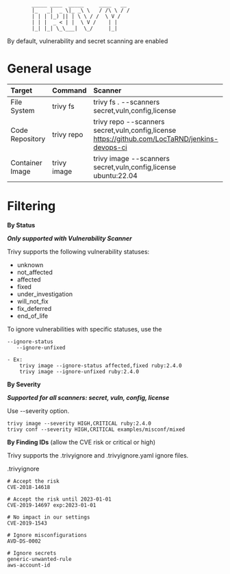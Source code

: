 			_____ ____  _____     ____   __
			|_   _|  _ \|_ _\ \   / /\ \ / /
			| | | |_) || | \ \ / /  \ V / 
			| | |  _ < | |  \ V /    | |  
			|_| |_| \_\___|  \_/     |_|  


By default, vulnerability and secret scanning are enabled

# General usage

| Target  | Command  | Scanner |
| :------------ |:---------------| :-----|
| File System     | trivy fs | trivy fs . --scanners secret,vuln,config,license |
| Code Repository     | trivy repo        |   trivy repo --scanners secret,vuln,config,license https://github.com/LocTaRND/jenkins-devops-ci |
| Container Image | trivy image        |    trivy image --scanners secret,vuln,config,license ubuntu:22.04 |

# Filtering

**By Status**

_**Only supported with Vulnerability Scanner**_

Trivy supports the following vulnerability statuses:
- unknown
- not_affected
- affected
- fixed
- under_investigation
- will_not_fix
- fix_deferred
- end_of_life

To ignore vulnerabilities with specific statuses, use the

	--ignore-status
 	   --ignore-unfixed
     
	- Ex:
		trivy image --ignore-status affected,fixed ruby:2.4.0
  		trivy image --ignore-unfixed ruby:2.4.0

**By Severity**

_**Supported for all scanners: secret, vuln, config, license**_

Use --severity option.

	trivy image --severity HIGH,CRITICAL ruby:2.4.0
	trivy conf --severity HIGH,CRITICAL examples/misconf/mixed

**By Finding IDs** (allow the CVE risk or critical or high)

Trivy supports the .trivyignore and .trivyignore.yaml ignore files.

.trivyignore

```
# Accept the risk
CVE-2018-14618

# Accept the risk until 2023-01-01
CVE-2019-14697 exp:2023-01-01

# No impact in our settings
CVE-2019-1543

# Ignore misconfigurations
AVD-DS-0002

# Ignore secrets
generic-unwanted-rule
aws-account-id
```
